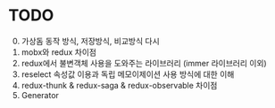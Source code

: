 # TODO

0. 가상돔 동작 방식, 저장방식, 비교방식 다시
1. mobx와 redux 차이점
2. redux에서 불변객체 사용을 도와주는 라이브러리 (immer 라이브러리 이외)
3. reselect 속성값 이용과 독립 메모이제이션 사용 방식에 대한 이해
4. redux-thunk & redux-saga & redux-observable 차이점
5. Generator
